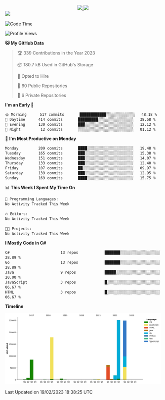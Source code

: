 <div align="center">
  <a href="https://github.com/arielsrv">
    <img height="180em" src="https://github-readme-stats.vercel.app/api?username=arielsrv&show_icons=true&theme=radical&include_all_commits=true&count_private=true"/>
    <img height="180em" src="https://github-readme-stats.vercel.app/api/top-langs/?username=arielsrv&layout=compact&langs_count=10&theme=radical"/>
 </a>
</div>

<div>
  <a href="https://www.linkedin.com/in/arielpineiro/" target="_blank">
    <img src="https://img.shields.io/badge/-LinkedIn-%230077B5?style=for-the-badge&logo=linkedin&logoColor=white" target="_blank">
  </a>
</div>

<!--START_SECTION:waka-->
![Code Time](http://img.shields.io/badge/Code%20Time-0%20secs-blue)

![Profile Views](http://img.shields.io/badge/Profile%20Views-0-blue)

**🐱 My GitHub Data** 

> 🏆 339 Contributions in the Year 2023
 > 
> 📦 180.7 kB Used in GitHub's Storage 
 > 
> 💼 Opted to Hire
 > 
> 📜 60 Public Repositories 
 > 
> 🔑 6 Private Repositories  
 > 
**I'm an Early 🐤** 

```text
🌞 Morning      517 commits       ████████████░░░░░░░░░░░░░   48.18 % 
🌆 Daytime      414 commits       █████████░░░░░░░░░░░░░░░░   38.58 % 
🌃 Evening      130 commits       ███░░░░░░░░░░░░░░░░░░░░░░   12.12 % 
🌙 Night         12 commits       ░░░░░░░░░░░░░░░░░░░░░░░░░   01.12 % 

```
📅 **I'm Most Productive on Monday** 

```text
Monday         209 commits       ████░░░░░░░░░░░░░░░░░░░░░   19.48 % 
Tuesday        165 commits       ███░░░░░░░░░░░░░░░░░░░░░░   15.38 % 
Wednesday      151 commits       ███░░░░░░░░░░░░░░░░░░░░░░   14.07 % 
Thursday       133 commits       ███░░░░░░░░░░░░░░░░░░░░░░   12.40 % 
Friday         107 commits       ██░░░░░░░░░░░░░░░░░░░░░░░   09.97 % 
Saturday       139 commits       ███░░░░░░░░░░░░░░░░░░░░░░   12.95 % 
Sunday         169 commits       ████░░░░░░░░░░░░░░░░░░░░░   15.75 % 

```


📊 **This Week I Spent My Time On** 

```text
💬 Programming Languages: 
No Activity Tracked This Week

🔥 Editors: 
No Activity Tracked This Week

🐱‍💻 Projects: 
No Activity Tracked This Week

```

**I Mostly Code in C#** 

```text
C#                       13 repos            ███████░░░░░░░░░░░░░░░░░░   28.89 % 
Go                       13 repos            ███████░░░░░░░░░░░░░░░░░░   28.89 % 
Java                     9 repos             █████░░░░░░░░░░░░░░░░░░░░   20.00 % 
JavaScript               3 repos             █░░░░░░░░░░░░░░░░░░░░░░░░   06.67 % 
HTML                     3 repos             █░░░░░░░░░░░░░░░░░░░░░░░░   06.67 % 

```


**Timeline**

![Chart not found](https://raw.githubusercontent.com/arielsrv/arielsrv/main/charts/bar_graph.png) 


 Last Updated on 19/02/2023 18:38:25 UTC
<!--END_SECTION:waka-->
